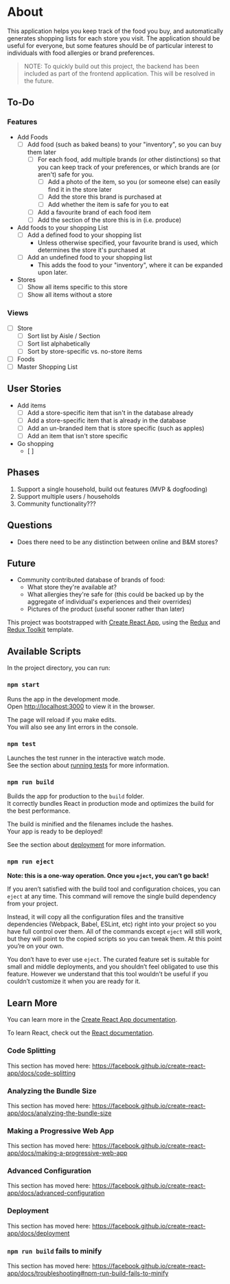 # About

This application helps you keep track of the food you buy, and automatically generates shopping lists for each store you visit. The application should be useful for everyone, but some features should be of particular interest to individuals with food allergies or brand preferences.

> NOTE: To quickly build out this project, the backend has been included as part of the frontend application. This will be resolved in the future.

## To-Do

### Features

- Add Foods
  - [ ] Add food (such as baked beans) to your "inventory", so you can buy them later
    - [ ] For each food, add multiple brands (or other distinctions) so that you can keep track of your preferences, or which brands are (or aren't) safe for you.
      - [ ] Add a photo of the item, so you (or someone else) can easily find it in the store later
      - [ ] Add the store this brand is purchased at
      - [ ] Add whether the item is safe for you to eat
    - [ ] Add a favourite brand of each food item
    - [ ] Add the section of the store this is in (i.e. produce)
- Add foods to your shopping List
  - [ ] Add a defined food to your shopping list
    - Unless otherwise specified, your favourite brand is used, which determines the store it's purchased at
  - [ ] Add an undefined food to your shopping list
    - This adds the food to your "inventory", where it can be expanded upon later.
- Stores
  - [ ] Show all items specific to this store
  - [ ] Show all items without a store

### Views

- [ ] Store
  - [ ] Sort list by Aisle / Section
  - [ ] Sort list alphabetically
  - [ ] Sort by store-specific vs. no-store items
- [ ] Foods
- [ ] Master Shopping List

## User Stories

- Add items
  - [ ] Add a store-specific item that isn't in the database already
  - [ ] Add a store-specific item that is already in the database
  - [ ] Add an un-branded item that is store specific (such as apples)
  - [ ] Add an item that isn't store specific
- Go shopping
  - [ ]

## Phases

1. Support a single household, build out features (MVP & dogfooding)
2. Support multiple users / households
3. Community functionality???

## Questions

- Does there need to be any distinction between online and B&M stores?

## Future

- Community contributed database of brands of food:
  - What store they're available at?
  - What allergies they're safe for (this could be backed up by the aggregate of individual's experiences and their overrides)
  - Pictures of the product (useful sooner rather than later)

This project was bootstrapped with [Create React App](https://github.com/facebook/create-react-app), using the [Redux](https://redux.js.org/) and [Redux Toolkit](https://redux-toolkit.js.org/) template.

## Available Scripts

In the project directory, you can run:

### `npm start`

Runs the app in the development mode.<br />
Open [http://localhost:3000](http://localhost:3000) to view it in the browser.

The page will reload if you make edits.<br />
You will also see any lint errors in the console.

### `npm test`

Launches the test runner in the interactive watch mode.<br />
See the section about [running tests](https://facebook.github.io/create-react-app/docs/running-tests) for more information.

### `npm run build`

Builds the app for production to the `build` folder.<br />
It correctly bundles React in production mode and optimizes the build for the best performance.

The build is minified and the filenames include the hashes.<br />
Your app is ready to be deployed!

See the section about [deployment](https://facebook.github.io/create-react-app/docs/deployment) for more information.

### `npm run eject`

**Note: this is a one-way operation. Once you `eject`, you can’t go back!**

If you aren’t satisfied with the build tool and configuration choices, you can `eject` at any time. This command will remove the single build dependency from your project.

Instead, it will copy all the configuration files and the transitive dependencies (Webpack, Babel, ESLint, etc) right into your project so you have full control over them. All of the commands except `eject` will still work, but they will point to the copied scripts so you can tweak them. At this point you’re on your own.

You don’t have to ever use `eject`. The curated feature set is suitable for small and middle deployments, and you shouldn’t feel obligated to use this feature. However we understand that this tool wouldn’t be useful if you couldn’t customize it when you are ready for it.

## Learn More

You can learn more in the [Create React App documentation](https://facebook.github.io/create-react-app/docs/getting-started).

To learn React, check out the [React documentation](https://reactjs.org/).

### Code Splitting

This section has moved here: https://facebook.github.io/create-react-app/docs/code-splitting

### Analyzing the Bundle Size

This section has moved here: https://facebook.github.io/create-react-app/docs/analyzing-the-bundle-size

### Making a Progressive Web App

This section has moved here: https://facebook.github.io/create-react-app/docs/making-a-progressive-web-app

### Advanced Configuration

This section has moved here: https://facebook.github.io/create-react-app/docs/advanced-configuration

### Deployment

This section has moved here: https://facebook.github.io/create-react-app/docs/deployment

### `npm run build` fails to minify

This section has moved here: https://facebook.github.io/create-react-app/docs/troubleshooting#npm-run-build-fails-to-minify
